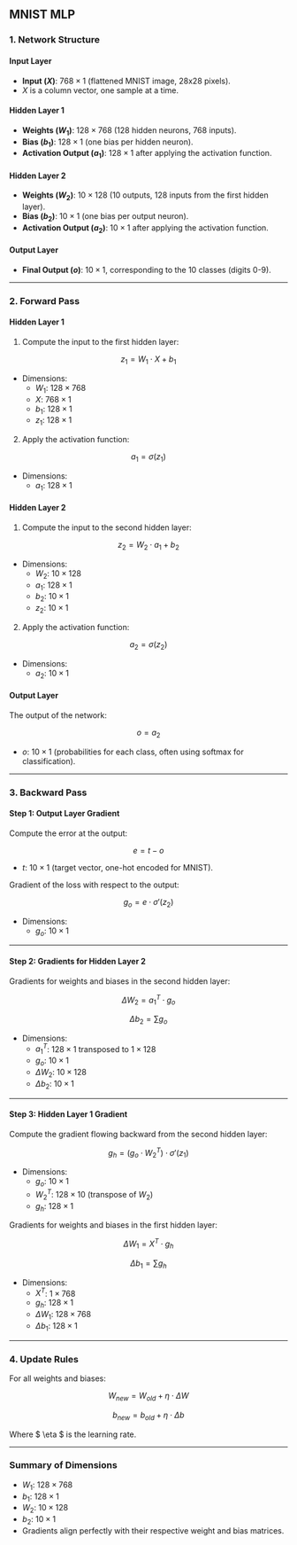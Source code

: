 ## MNIST MLP

### 1. Network Structure

#### Input Layer

- **Input ($X$)**: $768 \times 1$ (flattened MNIST image, 28x28 pixels).
- $X$ is a column vector, one sample at a time.

#### Hidden Layer 1

- **Weights ($W_1$)**: $128 \times 768$ (128 hidden neurons, 768 inputs).
- **Bias ($b_1$)**: $128 \times 1$ (one bias per hidden neuron).
- **Activation Output ($a_1$)**: $128 \times 1$ after applying the activation function.

#### Hidden Layer 2

- **Weights ($W_2$)**: $10 \times 128$ (10 outputs, 128 inputs from the first hidden layer).
- **Bias ($b_2$)**: $10 \times 1$ (one bias per output neuron).
- **Activation Output ($a_2$)**: $10 \times 1$ after applying the activation function.

#### Output Layer

- **Final Output ($o$)**: $10 \times 1$, corresponding to the 10 classes (digits 0-9).

---

### 2. Forward Pass

#### Hidden Layer 1

1. Compute the input to the first hidden layer:

$$
z_1 = W_1 \cdot X + b_1
$$

- Dimensions:
  - $W_1$: $128 \times 768$
  - $X$: $768 \times 1$
  - $b_1$: $128 \times 1$
  - $z_1$: $128 \times 1$

2. Apply the activation function:

$$
a_1 = \sigma(z_1)
$$

- Dimensions:
  - $a_1$: $128 \times 1$

#### Hidden Layer 2

1. Compute the input to the second hidden layer:

$$
z_2 = W_2 \cdot a_1 + b_2
$$

- Dimensions:
  - $W_2$: $10 \times 128$
  - $a_1$: $128 \times 1$
  - $b_2$: $10 \times 1$
  - $z_2$: $10 \times 1$

2. Apply the activation function:

$$
a_2 = \sigma(z_2)
$$

- Dimensions:
  - $a_2$: $10 \times 1$

#### Output Layer

The output of the network:

$$
o = a_2
$$

- $o$: $10 \times 1$ (probabilities for each class, often using softmax for classification).

---

### 3. Backward Pass

#### Step 1: Output Layer Gradient

Compute the error at the output:

$$
e = t - o
$$

- $t$: $10 \times 1$ (target vector, one-hot encoded for MNIST).

Gradient of the loss with respect to the output:

$$
g_o = e \cdot \sigma'(z_2)
$$

- Dimensions:
  - $g_o$: $10 \times 1$

---

#### Step 2: Gradients for Hidden Layer 2

Gradients for weights and biases in the second hidden layer:

$$
\Delta W_2 = a_1^T \cdot g_o
$$

$$
\Delta b_2 = \sum g_o
$$

- Dimensions:
  - $a_1^T$: $128 \times 1$ transposed to $1 \times 128$
  - $g_o$: $10 \times 1$
  - $\Delta W_2$: $10 \times 128$
  - $\Delta b_2$: $10 \times 1$

---

#### Step 3: Hidden Layer 1 Gradient

Compute the gradient flowing backward from the second hidden layer:

$$
g_h = (g_o \cdot W_2^T) \cdot \sigma'(z_1)
$$

- Dimensions:
  - $g_o$: $10 \times 1$
  - $W_2^T$: $128 \times 10$ (transpose of $W_2$)
  - $g_h$: $128 \times 1$

Gradients for weights and biases in the first hidden layer:

$$
\Delta W_1 = X^T \cdot g_h
$$

$$
\Delta b_1 = \sum g_h
$$

- Dimensions:
  - $X^T$: $1 \times 768$
  - $g_h$: $128 \times 1$
  - $\Delta W_1$: $128 \times 768$
  - $\Delta b_1$: $128 \times 1$

---

### 4. Update Rules

For all weights and biases:

$$
W_{new} = W_{old} + \eta \cdot \Delta W
$$

$$
b_{new} = b_{old} + \eta \cdot \Delta b
$$

Where $ \eta $ is the learning rate.

---

### Summary of Dimensions

- $W_1$: $128 \times 768$
- $b_1$: $128 \times 1$
- $W_2$: $10 \times 128$
- $b_2$: $10 \times 1$
- Gradients align perfectly with their respective weight and bias matrices.
